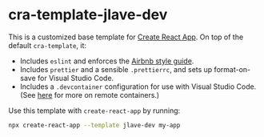# cra-template-jlave-dev

This is a customized base template for [Create React App](https://github.com/facebook/create-react-app). On top of the default `cra-template`, it:

- Includes `eslint` and enforces the [Airbnb style guide](https://github.com/airbnb/javascript).
- Includes `prettier` and a sensible `.prettierrc`, and sets up format-on-save for Visual Studio Code.
- Includes a `.devcontainer` configuration for use with Visual Studio Code. (See [here](https://code.visualstudio.com/docs/remote/containers) for more on remote containers.)

Use this template with `create-react-app` by running:

```bash
npx create-react-app --template jlave-dev my-app
```
